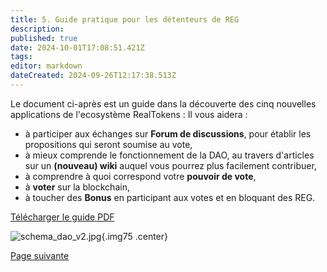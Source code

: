 ```yaml
---
title: 5. Guide pratique pour les détenteurs de REG
description: 
published: true
date: 2024-10-01T17:08:51.421Z
tags: 
editor: markdown
dateCreated: 2024-09-26T12:17:38.513Z
---
```


Le document ci-après est un guide dans la découverte des cinq nouvelles applications de l'ecosystème RealTokens : 
Il vous aidera :
- à participer aux échanges sur **Forum de discussions**, pour établir les propositions qui seront soumise au vote, 
- à mieux comprende le fonctionnement de la DAO, au travers d'articles sur un **(nouveau) wiki** auquel vous pourrez plus facilement contribuer,
- à comprendre à quoi correspond votre **pouvoir de vote**,
- à **voter** sur la blockchain,
- à toucher des **Bonus** en participant aux votes et en bloquant des REG.

[Télécharger le guide PDF](/fr/documents/tuto_gouvernance_dao_v2.pdf)

![schema_dao_v2.jpg](/fr/fr/assets/img/schema_dao_v2.jpg){.img75 .center}

[Page suivante](/fr/DAO/Perspectives)
